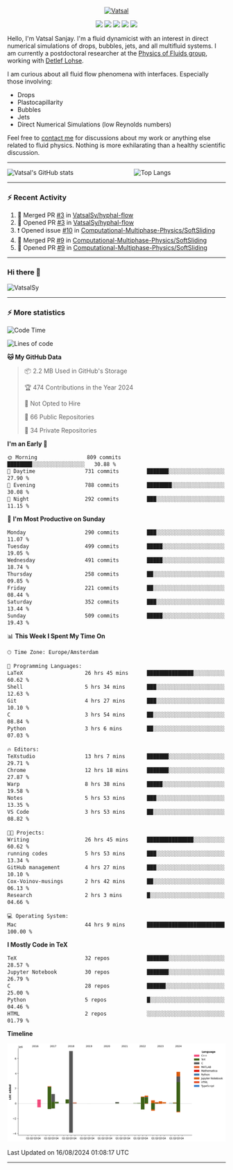 <center>

[<img alt="Vatsal" width="200px" src="https://www.dropbox.com/s/dxyybgtblo8er6h/Logo_Vatsal_Vector.png?raw=1">](https://www.vatsalsanjay.com)

[<img src="https://img.shields.io/badge/googlescholar-4285F4?&style=for-the-badge&logo=googlescholar&logoColor=white">](https://scholar.google.com/citations?hl=en&user=67aQviYAAAAJ)
[<img src="https://img.shields.io/static/v1.svg?&style=for-the-badge&logo=ResearchGate&label=&message=ResearchGate&logoColor=white&color=green">](https://www.researchgate.net/profile/Vatsal-Sanjay-2)
[<img src="https://img.shields.io/badge/twitter-1DA1F2?&style=for-the-badge&logo=twitter&logoColor=white">](https://twitter.com/VatsalSanjay)
[<img src="https://img.shields.io/badge/linkedin-0A66C2?&style=for-the-badge&logo=linkedin">](https://www.linkedin.com/in/vatsalsanjay/)
[<img src="https://img.shields.io/badge/orcid-A6CE39?&style=for-the-badge&logo=orcid&logoColor=white">](https://orcid.org/0000-0002-4293-6099)

</center>

Hello, I'm Vatsal Sanjay. I'm a fluid dynamicist with an interest in direct numerical simulations of drops, bubbles, jets, and all multifluid systems. I am currently a postdoctoral researcher at the [Physics of Fluids group](https://pof.tnw.utwente.nl), working with [Detlef Lohse](https://en.wikipedia.org/wiki/Detlef_Lohse). 

I am curious about all fluid flow phenomena with interfaces. Especially those involving:

- Drops
- Plastocapillarity
- Bubbles
- Jets
- Direct Numerical Simulations (low Reynolds numbers)

Feel free to [contact me](mailto:contact@vatsalsanjay.com) for discussions about my work or anything else related to fluid physics. Nothing is more exhilarating than a healthy scientific discussion.

<!-- ![Vatsal's GitHub stats](https://github-readme-stats-xi-wine-74.vercel.app/api?username=VatsalSy&show_icons=true&theme=vision-friendly-dark)

![Top Langs](https://github-readme-stats-xi-wine-74.vercel.app/api/top-langs/?username=VatsalSy&layout=compact&theme=vision-friendly-dark) -->

---
<div style="display: flex; justify-content: space-between;">
    <img src="https://github-readme-stats-xi-wine-74.vercel.app/api?username=VatsalSy&show_icons=true&theme=vision-friendly-dark" alt="Vatsal's GitHub stats" style="width: 55%;">
    <img src="https://github-readme-stats-xi-wine-74.vercel.app/api/top-langs/?username=VatsalSy&layout=compact&theme=vision-friendly-dark" alt="Top Langs" style="width: 42%;">
</div>

---

### :zap: Recent Activity

<!--START_SECTION:activity-->
1. 🎉 Merged PR [#3](https://github.com/VatsalSy/hyphal-flow/pull/3) in [VatsalSy/hyphal-flow](https://github.com/VatsalSy/hyphal-flow)
2. 💪 Opened PR [#3](https://github.com/VatsalSy/hyphal-flow/pull/3) in [VatsalSy/hyphal-flow](https://github.com/VatsalSy/hyphal-flow)
3. ❗ Opened issue [#10](https://github.com/Computational-Multiphase-Physics/SoftSliding/issues/10) in [Computational-Multiphase-Physics/SoftSliding](https://github.com/Computational-Multiphase-Physics/SoftSliding)
4. 🎉 Merged PR [#9](https://github.com/Computational-Multiphase-Physics/SoftSliding/pull/9) in [Computational-Multiphase-Physics/SoftSliding](https://github.com/Computational-Multiphase-Physics/SoftSliding)
5. 💪 Opened PR [#9](https://github.com/Computational-Multiphase-Physics/SoftSliding/pull/9) in [Computational-Multiphase-Physics/SoftSliding](https://github.com/Computational-Multiphase-Physics/SoftSliding)
<!--END_SECTION:activity-->
---

### Hi there 👋
<p align="left"> <img src="https://komarev.com/ghpvc/?username=VatsalSy&label=Profile%20views&color=orange&style=for-the-badge" alt="VatsalSy" /> </p>

---
### :zap: More statistics

<!--START_SECTION:waka-->
![Code Time](http://img.shields.io/badge/Code%20Time-143%20hrs%206%20mins-blue)

![Lines of code](https://img.shields.io/badge/From%20Hello%20World%20I%27ve%20Written-19.5%20million%20lines%20of%20code-blue)

**🐱 My GitHub Data** 

> 📦 2.2 MB Used in GitHub's Storage 
 > 
> 🏆 474 Contributions in the Year 2024
 > 
> 🚫 Not Opted to Hire
 > 
> 📜 66 Public Repositories 
 > 
> 🔑 34 Private Repositories 
 > 
**I'm an Early 🐤** 

```text
🌞 Morning                809 commits         ████████░░░░░░░░░░░░░░░░░   30.88 % 
🌆 Daytime                731 commits         ███████░░░░░░░░░░░░░░░░░░   27.90 % 
🌃 Evening                788 commits         ████████░░░░░░░░░░░░░░░░░   30.08 % 
🌙 Night                  292 commits         ███░░░░░░░░░░░░░░░░░░░░░░   11.15 % 
```
📅 **I'm Most Productive on Sunday** 

```text
Monday                   290 commits         ███░░░░░░░░░░░░░░░░░░░░░░   11.07 % 
Tuesday                  499 commits         █████░░░░░░░░░░░░░░░░░░░░   19.05 % 
Wednesday                491 commits         █████░░░░░░░░░░░░░░░░░░░░   18.74 % 
Thursday                 258 commits         ██░░░░░░░░░░░░░░░░░░░░░░░   09.85 % 
Friday                   221 commits         ██░░░░░░░░░░░░░░░░░░░░░░░   08.44 % 
Saturday                 352 commits         ███░░░░░░░░░░░░░░░░░░░░░░   13.44 % 
Sunday                   509 commits         █████░░░░░░░░░░░░░░░░░░░░   19.43 % 
```


📊 **This Week I Spent My Time On** 

```text
🕑︎ Time Zone: Europe/Amsterdam

💬 Programming Languages: 
LaTeX                    26 hrs 45 mins      ███████████████░░░░░░░░░░   60.62 % 
Shell                    5 hrs 34 mins       ███░░░░░░░░░░░░░░░░░░░░░░   12.63 % 
Git                      4 hrs 27 mins       ███░░░░░░░░░░░░░░░░░░░░░░   10.10 % 
C                        3 hrs 54 mins       ██░░░░░░░░░░░░░░░░░░░░░░░   08.84 % 
Python                   3 hrs 6 mins        ██░░░░░░░░░░░░░░░░░░░░░░░   07.03 % 

🔥 Editors: 
TeXstudio                13 hrs 7 mins       ███████░░░░░░░░░░░░░░░░░░   29.71 % 
Chrome                   12 hrs 18 mins      ███████░░░░░░░░░░░░░░░░░░   27.87 % 
Warp                     8 hrs 38 mins       █████░░░░░░░░░░░░░░░░░░░░   19.58 % 
Notes                    5 hrs 53 mins       ███░░░░░░░░░░░░░░░░░░░░░░   13.35 % 
VS Code                  3 hrs 53 mins       ██░░░░░░░░░░░░░░░░░░░░░░░   08.82 % 

🐱‍💻 Projects: 
Writing                  26 hrs 45 mins      ███████████████░░░░░░░░░░   60.62 % 
running codes            5 hrs 53 mins       ███░░░░░░░░░░░░░░░░░░░░░░   13.34 % 
GitHub management        4 hrs 27 mins       ███░░░░░░░░░░░░░░░░░░░░░░   10.10 % 
Cox-Voinov-musings       2 hrs 42 mins       ██░░░░░░░░░░░░░░░░░░░░░░░   06.13 % 
Research                 2 hrs 3 mins        █░░░░░░░░░░░░░░░░░░░░░░░░   04.66 % 

💻 Operating System: 
Mac                      44 hrs 9 mins       █████████████████████████   100.00 % 
```

**I Mostly Code in TeX** 

```text
TeX                      32 repos            ███████░░░░░░░░░░░░░░░░░░   28.57 % 
Jupyter Notebook         30 repos            ███████░░░░░░░░░░░░░░░░░░   26.79 % 
C                        28 repos            ██████░░░░░░░░░░░░░░░░░░░   25.00 % 
Python                   5 repos             █░░░░░░░░░░░░░░░░░░░░░░░░   04.46 % 
HTML                     2 repos             ░░░░░░░░░░░░░░░░░░░░░░░░░   01.79 % 
```



**Timeline**

![Lines of Code chart](https://raw.githubusercontent.com/VatsalSy/VatsalSy/main/assets/bar_graph.png)


 Last Updated on 16/08/2024 01:08:17 UTC
<!--END_SECTION:waka-->
---
